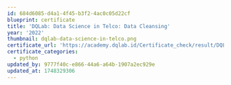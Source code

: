 ```yaml
---
id: 684d6085-d4a1-4f45-b3f2-4ac0c05d22cf
blueprint: certificate
title: 'DQLab: Data Science in Telco: Data Cleansing'
year: '2022'
thumbnail: dqlab-data-science-in-telco.png
certificate_url: 'https://academy.dqlab.id/Certificate_check/result/DQLABAPL1%20USWLHG/NONTRACK'
certificate_categories:
  - python
updated_by: 9777f40c-e866-44a6-a64b-1907a2ec929e
updated_at: 1748329306
---
```

